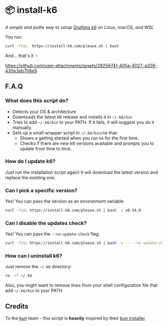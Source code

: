 # 📦 install-k6
*A simple and polite way to setup [Grafana k6](https://github.com/grafana/k6) on Linux, macOS, and WSL*

You run:  
```sh
curl -fsSL  https://install-k6.com/please.sh | bash
```

And... that's it ✨

https://github.com/user-attachments/assets/28256741-405a-4027-a206-430e3eb708e9

## F.A.Q

### What does this script do?
- Detects your OS & architecture
- Downloads the latest k6 release and installs it in `~/.k6/bin`
- Tries to add `~/.k6/bin` to your PATH. If it fails, it will suggest you do it manually.
- Sets up a small wrapper script in `~/.k6/bin/k6` that:
    - Shows a getting started when you run `k6` for the first time.
    - Checks if there are new k6 versions available and prompts you to update from time to time.

### How do I update k6?

Just run the installation script again! It will download the latest version and replace the existing one.

### Can I pick a specific version?

Yes! You can pass the version as an environment variable:
```sh
curl -fsSL https://install-k6.com/please.sh | bash -s v0.54.0
```

### Can I disable the updates check?

Yes! You can pass the `--no-update-check` flag:
```sh
curl -fsSL https://install-k6.com/please.sh | bash -s -- --no-update-check
```

### How can I uninstall k6?

Just remove the `~/.k6` directory:
```sh
rm -rf ~/.k6
```

Also, you might want to remove lines from your shell configuration file that add `~/.k6/bin` to your PATH.

## Credits 

To the [bun](https://bun.sh) team - this script is **heavily** inspired by their [bun installer](https://bun.sh/docs/installation).